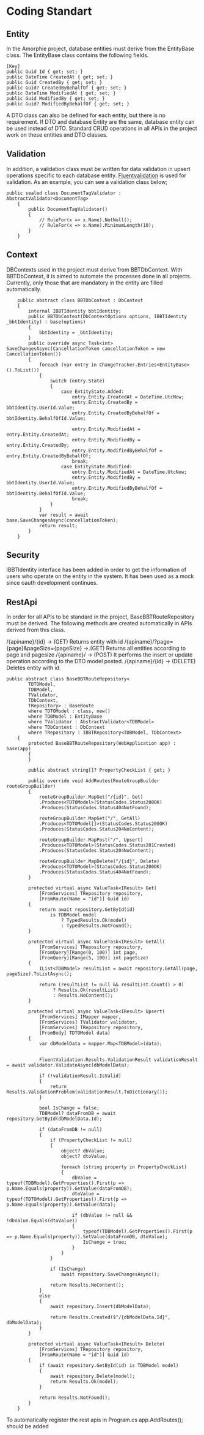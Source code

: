 # Coding Standart

## Entity
In the Amorphie project, database entities must derive from the EntityBase class.
The EntityBase class contains the following fields.

```
[Key]
public Guid Id { get; set; }
public DateTime CreatedAt { get; set; }
public Guid CreatedBy { get; set; }
public Guid? CreatedByBehalfOf { get; set; }
public DateTime ModifiedAt { get; set; }
public Guid ModifiedBy { get; set; }
public Guid? ModifiedByBehalfOf { get; set; }
```
A DTO class can also be defined for each entity, but there is no requirement. 
If DTO and database Entity are the same, database entity can be used instead of DTO. 
Standard CRUD operations in all APIs in the project work on these entities and DTO classes.

## Validation
In addition, a validation class must be written for data validation in upsert operations specific to each database entity. [Fluentvalidation](https://docs.fluentvalidation.net/en/latest/index.html) is used for validation. As an example, you can see a validation class below;
```
public sealed class DocumentTagValidator : AbstractValidator<DocumentTag>
    {
        public DocumentTagValidator()
        {
            // RuleFor(x => x.Name).NotNull();
            // RuleFor(x => x.Name).MinimumLength(10);
        }
    }
```
## Context
DBContexts used in the project must derive from BBTDbContext. With BBTDbContext, it is aimed to automate the processes done in all projects. Currently, only those that are mandatory in the entity are filled automatically.
```
    public abstract class BBTDbContext : DbContext
    {
        internal IBBTIdentity bbtIdentity;
        public BBTDbContext(DbContextOptions options, IBBTIdentity _bbtIdentity) : base(options)
        {
            bbtIdentity = _bbtIdentity;
        }
        public override async Task<int> SaveChangesAsync(CancellationToken cancellationToken = new CancellationToken())
        {
            foreach (var entry in ChangeTracker.Entries<EntityBase>().ToList())
            {
                switch (entry.State)
                {
                    case EntityState.Added:
                        entry.Entity.CreatedAt = DateTime.UtcNow;
                        entry.Entity.CreatedBy = bbtIdentity.UserId.Value;
                        entry.Entity.CreatedByBehalfOf = bbtIdentity.BehalfOfId.Value;

                        entry.Entity.ModifiedAt = entry.Entity.CreatedAt;
                        entry.Entity.ModifiedBy = entry.Entity.CreatedBy;
                        entry.Entity.ModifiedByBehalfOf = entry.Entity.CreatedByBehalfOf;
                        break;
                    case EntityState.Modified:
                        entry.Entity.ModifiedAt = DateTime.UtcNow;
                        entry.Entity.ModifiedBy = bbtIdentity.UserId.Value;
                        entry.Entity.ModifiedByBehalfOf = bbtIdentity.BehalfOfId.Value;
                        break;
                }
            }
            var result = await base.SaveChangesAsync(cancellationToken);
            return result;
        }
    }
```
## Security
IBBTIdentity interface has been added in order to get the information of users who operate on the entity in the system. It has been used as a mock since oauth development continues.

## RestApi
In order for all APIs to be standard in the project, BaseBBTRouteRepository must be derived. The following methods are created automatically in APIs derived from this class.

/{apiname}/{id} -> (GET) Returns entity with id
/{apiname}/?page={page}&pageSize={pageSize} ->.(GET) Returns all entities according to page and pagesize
/{apiname}/ -> (POST) It performs the insert or update operation according to the DTO model posted.
/{apiname}/{id} -> (DELETE) Deletes entity with id.

```
public abstract class BaseBBTRouteRepository<
        TDTOModel,
        TDBModel,
        TValidator,
        TDbContext,
        TRepository> : BaseRoute
        where TDTOModel : class, new()
        where TDBModel : EntityBase
        where TValidator : AbstractValidator<TDBModel>
        where TDbContext : DbContext
        where TRepository : IBBTRepository<TDBModel, TDbContext>
    {
        protected BaseBBTRouteRepository(WebApplication app) : base(app)
        {
        }

        public abstract string[]? PropertyCheckList { get; }

        public override void AddRoutes(RouteGroupBuilder routeGroupBuilder)
        {
            routeGroupBuilder.MapGet("/{id}", Get)
            .Produces<TDTOModel>(StatusCodes.Status200OK)
            .Produces(StatusCodes.Status404NotFound);

            routeGroupBuilder.MapGet("/", GetAll)
            .Produces<TDTOModel[]>(StatusCodes.Status200OK)
            .Produces(StatusCodes.Status204NoContent);

            routeGroupBuilder.MapPost("/", Upsert)
            .Produces<TDTOModel>(StatusCodes.Status201Created)
            .Produces(StatusCodes.Status204NoContent);

            routeGroupBuilder.MapDelete("/{id}", Delete)
            .Produces<TDTOModel>(StatusCodes.Status200OK)
            .Produces(StatusCodes.Status404NotFound);
        }

        protected virtual async ValueTask<IResult> Get(
            [FromServices] TRepository repository,
            [FromRoute(Name = "id")] Guid id)
        {
            return await repository.GetById(id)
                is TDBModel model
                    ? TypedResults.Ok(model)
                    : TypedResults.NotFound();
        }

        protected virtual async ValueTask<IResult> GetAll(
            [FromServices] TRepository repository,
            [FromQuery][Range(0, 100)] int page,
            [FromQuery][Range(5, 100)] int pageSize)
        {
            IList<TDBModel> resultList = await repository.GetAll(page, pageSize).ToListAsync();

            return (resultList != null && resultList.Count() > 0)
                 ? Results.Ok(resultList)
                 : Results.NoContent();
        }

        protected virtual async ValueTask<IResult> Upsert(
            [FromServices] IMapper mapper,
            [FromServices] TValidator validator,
            [FromServices] TRepository repository,
            [FromBody] TDTOModel data)
        {
            var dbModelData = mapper.Map<TDBModel>(data);


            FluentValidation.Results.ValidationResult validationResult = await validator.ValidateAsync(dbModelData);

            if (!validationResult.IsValid)
            {
                return Results.ValidationProblem(validationResult.ToDictionary());
            }

            bool IsChange = false;
            TDBModel? dataFromDB = await repository.GetById(dbModelData.Id);

            if (dataFromDB != null)
            {
                if (PropertyCheckList != null)
                {
                    object? dbValue;
                    object? dtoValue;

                    foreach (string property in PropertyCheckList)
                    {
                        dbValue = typeof(TDBModel).GetProperties().First(p => p.Name.Equals(property)).GetValue(dataFromDB);
                        dtoValue = typeof(TDTOModel).GetProperties().First(p => p.Name.Equals(property)).GetValue(data);

                        if (dbValue != null && !dbValue.Equals(dtoValue))
                        {
                            typeof(TDBModel).GetProperties().First(p => p.Name.Equals(property)).SetValue(dataFromDB, dtoValue);
                            IsChange = true;
                        }
                    }
                }

                if (IsChange)
                    await repository.SaveChangesAsync();

                return Results.NoContent();
            }
            else
            {
                await repository.Insert(dbModelData);

                return Results.Created($"/{dbModelData.Id}", dbModelData);
            }
        }

        protected virtual async ValueTask<IResult> Delete(
            [FromServices] TRepository repository,
            [FromRoute(Name = "id")] Guid id)
        {
            if (await repository.GetById(id) is TDBModel model)
            {
                await repository.Delete(model);
                return Results.Ok(model);
            }

            return Results.NotFound();
        }
    }
```

To automatically register the rest apis in Program.cs app.AddRoutes(); should be added

